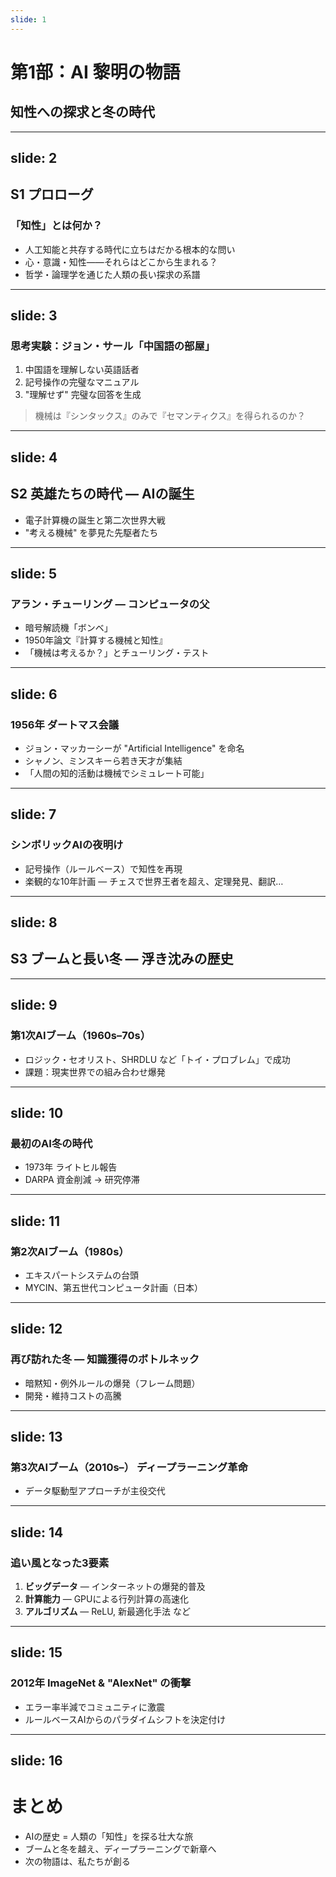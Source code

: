 ```yaml
---
slide: 1
---
```


# 第1部：AI 黎明の物語
## 知性への探求と冬の時代

---
slide: 2
---

## S1 プロローグ
### 「知性」とは何か？

* 人工知能と共存する時代に立ちはだかる根本的な問い
* 心・意識・知性——それらはどこから生まれる？
* 哲学・論理学を通じた人類の長い探求の系譜

---
slide: 3
---

### 思考実験：ジョン・サール「中国語の部屋」

1. 中国語を理解しない英語話者
2. 記号操作の完璧なマニュアル
3. "理解せず" 完璧な回答を生成

> 機械は『シンタックス』のみで『セマンティクス』を得られるのか？

---
slide: 4
---

## S2 英雄たちの時代 — AIの誕生

* 電子計算機の誕生と第二次世界大戦
* "考える機械" を夢見た先駆者たち

---
slide: 5
---

### アラン・チューリング — コンピュータの父

* 暗号解読機「ボンベ」
* 1950年論文『計算する機械と知性』
* 「機械は考えるか？」とチューリング・テスト

---
slide: 6
---

### 1956年 ダートマス会議

* ジョン・マッカーシーが "Artificial Intelligence" を命名
* シャノン、ミンスキーら若き天才が集結
* 「人間の知的活動は機械でシミュレート可能」

---
slide: 7
---

### シンボリックAIの夜明け

* 記号操作（ルールベース）で知性を再現
* 楽観的な10年計画 — チェスで世界王者を超え、定理発見、翻訳…

---
slide: 8
---

## S3 ブームと長い冬 — 浮き沈みの歴史

---
slide: 9
---

### 第1次AIブーム（1960s–70s）

* ロジック・セオリスト、SHRDLU など「トイ・プロブレム」で成功
* 課題：現実世界での組み合わせ爆発

---
slide: 10
---

### 最初のAI冬の時代

* 1973年 ライトヒル報告
* DARPA 資金削減 → 研究停滞

---
slide: 11
---

### 第2次AIブーム（1980s）

* エキスパートシステムの台頭
* MYCIN、第五世代コンピュータ計画（日本）

---
slide: 12
---

### 再び訪れた冬 — 知識獲得のボトルネック

* 暗黙知・例外ルールの爆発（フレーム問題）
* 開発・維持コストの高騰

---
slide: 13
---

### 第3次AIブーム（2010s–） ディープラーニング革命

* データ駆動型アプローチが主役交代

---
slide: 14
---

### 追い風となった3要素

1. **ビッグデータ** — インターネットの爆発的普及
2. **計算能力** — GPUによる行列計算の高速化
3. **アルゴリズム** — ReLU, 新最適化手法 など

---
slide: 15
---

### 2012年 ImageNet & "AlexNet" の衝撃

* エラー率半減でコミュニティに激震
* ルールベースAIからのパラダイムシフトを決定付け

---
slide: 16
---

# まとめ

* AIの歴史 = 人類の「知性」を探る壮大な旅
* ブームと冬を越え、ディープラーニングで新章へ
* 次の物語は、私たちが創る 